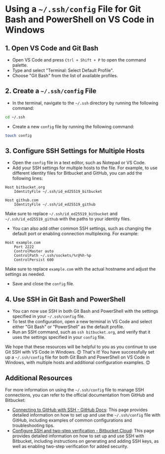 # Using a `~/.ssh/config` File for Git Bash and PowerShell on VS Code in Windows

## 1. Open VS Code and Git Bash
- Open VS Code and press `Ctrl + Shift + P` to open the command palette.
- Type and select "Terminal: Select Default Profile".
- Choose "Git Bash" from the list of available profiles.

## 2. Create a `~/.ssh/config` File
- In the terminal, navigate to the `~/.ssh` directory by running the following command:
```bash
cd ~/.ssh
```
- Create a new `config` file by running the following command:
```bash
touch config
```

## 3. Configure SSH Settings for Multiple Hosts
- Open the `config` file in a text editor, such as Notepad or VS Code.
- Add your SSH settings for multiple hosts to the file. For example, to use different identity files for Bitbucket and GitHub, you can add the following lines:
```
Host bitbucket.org
    IdentityFile ~/.ssh/id_ed25519_bitbucket

Host github.com
    IdentityFile ~/.ssh/id_ed25519_github
```
Make sure to replace `~/.ssh/id_ed25519_bitbucket` and `~/.ssh/id_ed25519_github` with the paths to your identity files.
- You can also add other common SSH settings, such as changing the default port or enabling connection multiplexing. For example:
```
Host example.com
    Port 2222
    ControlMaster auto
    ControlPath ~/.ssh/sockets/%r@%h-%p
    ControlPersist 600
```
Make sure to replace `example.com` with the actual hostname and adjust the settings as needed.
- Save and close the `config` file.

## 4. Use SSH in Git Bash and PowerShell
- You can now use SSH in both Git Bash and PowerShell with the settings specified in your `~/.ssh/config` file.
- To test the configuration, open a new terminal in VS Code and select either "Git Bash" or "PowerShell" as the default profile.
- Run an SSH command, such as `ssh bitbucket.org`, and verify that it uses the settings specified in your `config` file.

We hope that these resources will be helpful to you as you continue to use Git SSH with VS Code in Windows. 😊
That's it! You have successfully set up a `~/.ssh/config` file for both Git Bash and PowerShell on VS Code in Windows, with multiple hosts and additional configuration examples. 😊

## Additional Resources
For more information on using the `~/.ssh/config` file to manage SSH connections, you can refer to the official documentation from GitHub and Bitbucket:

- [Connecting to GitHub with SSH - GitHub Docs](https://docs.github.com/en/authentication/connecting-to-github-with-ssh): This page provides detailed information on how to set up and use the `~/.ssh/config` file with GitHub, including examples of common configurations and troubleshooting tips.
- [Configure SSH and two-step verification - Bitbucket Cloud](https://support.atlassian.com/bitbucket-cloud/docs/configure-ssh-and-two-step-verification/): This page provides detailed information on how to set up and use SSH with Bitbucket, including instructions on generating and adding SSH keys, as well as enabling two-step verification for added security.
